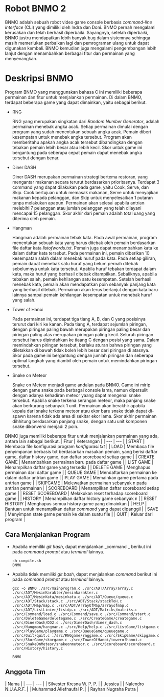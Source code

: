 # Robot BNMO 2
BNMO adalah sebuah robot video game console berbasis _command-line interface_ (CLI) yang dimiliki oleh Indra dan Doni. BNMO pernah mengalami kerusakan dan telah berhasil diperbaiki. Sayangnya, setelah diperbaiki, BNMO justru mendapatkan lebih banyak bug dalam sistemnya sehingga masih memerlukan perbaikan lagi dan pemrograman ulang untuk dapat digunakan kembali. BNMO kemudian juga mengalami pengembangan lebih lanjut dengan menambahkan berbagai fitur dan permainan yang menyenangkan.

# Deskripsi BNMO
Program BNMO yang menggunakan bahasa C ini memiliki beberapa permainan dan fitur untuk menjalankan permainan. Di dalam BNMO, terdapat beberapa game yang dapat dimainkan, yaitu sebagai berikut.
- RNG

  RNG yang merupakan singkatan dari _Random Number Generator_, adalah permainan menebak angka acak. Setiap permainan dimulai dengan program yang sudah menentukan sebuah angka acak. Pemain diberi kesempatan untuk menebak angka tersebut. Program akan memberitahu apakah angka acak tersebut dibandingkan dengan tebakan pemain lebih besar atau lebih kecil. Skor untuk game ini bergantung pada seberapa cepat pemain dapat menebak angka tersebut dengan benar.
- Diner DASH

  Diner DASH merupakan permainan strategi bertema restoran, yang mengantar makanan secara terurut berdasarkan prioritasnya. Terdapat 3 command yang dapat dilakukan pada game, yaitu Cook, Serve, dan Skip. Cook bertujuan untuk memasak makanan, Serve untuk menyajikan makanan kepada pelanggan, dan Skip untuk menyelesaikan 1 putaran tanpa melakukan apapun. Permainan akan selesai apabila antrian melebihi 7 pelanggan atau jumlah pelanggan yang telah dilayani mencapai 15 pelanggan. Skor akhir dari pemain adalah total uang yang diterima oleh pemain.
- Hangman

  Hangman adalah permainan tebak kata. Pada awal permainan, program menentukan sebuah kata yang harus ditebak oleh pemain berdasarkan file daftar kata _listofwords.txt_. Pemain juga dapat menambahkan kata ke dalam daftar kata tersebut. Pada permainan ini, pemain diberikan 10 kesempatan salah dalam menebak huruf pada kata. Pada setiap giliran, pemain dapat menebak satu huruf yang belum pernah ditebak sebelumnya untuk kata tersebut. Apabila huruf tebakan terdapat dalam kata, maka huruf yang berhasil ditebak ditampilkan. Sebaliknya, apabila tebakan salah, pemain kehilangan satu kesempatan. Setelah berhasil menebak kata, pemain akan mendapatkan poin sebanyak panjang kata yang berhasil ditebak. Permainan akan terus berlanjut dengan kata baru lainnya sampai pemain kehilangan kesempatan untuk menebak huruf yang salah.
- Tower of Hanoi

  Pada permainan ini, terdapat tiga tiang A, B, dan C yang posisinya terurut dari kiri ke kanan. Pada tiang A, terdapat sejumlah piringan, dengan piringan paling bawah merupakan piringan paling besar dan piringan paling atas merupakan piringan paling kecil. Seluruh piringan tersebut harus dipindahkan ke tiaang C dengan posisi yang sama. Dalam memindahkan piringan tersebut, berlaku aturan bahwa piringan yang diletakkan di bawah tidak boleh lebih besar dari piringan di atasnya. Skor pada game ini bergantung dengan jumlah piringan dan seberapa optimal langkah yang diambil oleh pemain untuk memindahkan piringan tersebut.
- Snake on Meteor

  Snake on Meteor menjadi game andalan pada BNMO. Game ini mirip dengan game snake pada berbagai console lama, namun dipersulit dengan adanya kehadiran meteor yaang dapat mengenai snake tersebut. Apabila snake terkena serangan meteor, maka panjang snake akan berkurang sebanyak 1 unit. Permainan akan berakhir apabila kepala dari snake terkena meteor atau ekor baru snake tidak dapat di-spawn karena tidak ada area di sekitar ekor lama. Skor akhir permainan dihhitung berdasarkan panjang snake, dengan satu unit komponen snake dikonversi menjadi 2 poin.

BNMO juga memiliki beberapa fitur untuk menjalankan  permainan yang ada, antara lain sebagai berikut.
| Fitur | Keterangan |
| --- | --- |
| START | Membaca file konfigurasi program _konfigurasi.txt_ |
| LOAD <file> | Membaca file penyimpanan berbasis txt berdasarkan masukan pemain, yang berisi daftar game, daftar history game, dan daftar scoreboard setiap game |
| CREATE GAME | Menambahkan permainan baru pada daftar game |
| LIST GAME | Menampilkan daftar game yang tersedia |
| DELETE GAME | Menghapus permainan dari daftar game |
| QUEUE GAME | Mendaftarkan permainan ke dalam daftar antrian game |
| PLAY GAME | Memainkan game pertama pada antrian game |
| SKIPGAME <n> | Melewatkan permainan sebanyak n pada antrian permainan |
| SCOREBOARD | Menampilkan daftar scoreboard setiap game |
| RESET SCOREBOARD | Melakukan reset terhadap scoreboard game |
| HISTORY <n> | Menampilkan daftar history game sebanyak n |
| RESET HISTORY | Menghapus semua history game yang dimainkan |
| HELP | Bantuan untuk menampilkan daftar _command_ yang dapat dipanggil |
| SAVE <file> | Menyimpan state game pemain ke dalam suatu file |
| QUIT | Keluar dari program |

## Cara Menjalankan Program
- Apabila memiliki _git bash_, dapat menjalankan _command _ berikut ini pada _command prompt_ atau _terminal_ lainnya.

  ```
  sh compile.sh
  BNMO
  ```

- Apabila tidak memiliki _git bash_, dapat menjalankan _command_ berikut ini pada _command prompt_ atau _terminal_ lainnya.

  ```
  gcc -o BNMO ./src/mainprogram.c ./src/ADT/Array/array.c ./src/ADT/MesinKarakter/mesinkarakter.c ./src/ADT/MesinKata/mesinkata.c ./src/ADT/Queue/queue.c ./src/ADT/Stack/stack.c ./src/ADT/Stack/stackToH.c ./src/ADT/Map/map.c ./src/ADT/ArrayOfMap/arrayofmap.c ./src/ADT/ListLinier/listdp.c ./src/ADT/Matriks/matriks.c ./src/Command/load.c ./src/Command/save.c ./src/Command/start.c ./src/DeleteGame/deletegame.c ./src/CreateGame/creategame.c ./src/DinerDash/DD2.c ./src/DinerDash/diner_dash.c ./src/Hangman/hangman.c ./src/Help/help.c ./src/ListGame/listgame.c ./src/PlayGame/playgame.c ./src/QueueGame/queuegame.c ./src/Quit/quit.c ./src/RNGgame/rnggame.c ./src/SkipGame/skipgame.c ./src/SkorGame/skorgame.c ./src/TowerOfHanoi/towerofhanoi.c ./src/SnakeOnMeteor/snakeonmeteor.c ./src/Scoreboard/scoreboard.c ./src/History/history.c

  BNMO
  ```

## Anggota Tim

| Nama |
| --- | --- |
| Silvester Kresna W. P. P. |
| Jessica |
| Nalendro N.U.A.R.F. |
| Muhammad Aliefnaufal P. |
| Rayhan Nugraha Putra |
